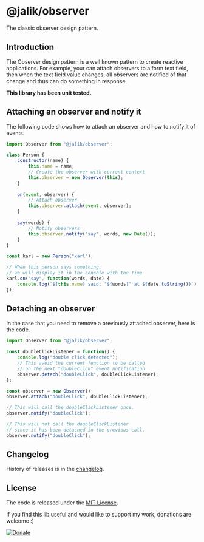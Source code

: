 # @jalik/observer

The classic observer design pattern.

## Introduction

The Observer design pattern is a well known pattern to create reactive applications.
For example, your can attach observers to a form text field, then when the text field value changes, all observers are notified of that change and thus can do something in response. 

**This library has been unit tested.**

## Attaching an observer and notify it

The following code shows how to attach an observer and how to notify it of events.

```js
import Observer from "@jalik/observer";

class Person {
    constructor(name) {
        this.name = name;
        // Create the observer with current context
        this.observer = new Observer(this);
    }
    
    on(event, observer) {
        // Attach observer
        this.observer.attach(event, observer);
    }
    
    say(words) {
        // Notify observers
        this.observer.notify("say", words, new Date());
    }
}

const karl = new Person("karl");

// When this person says something,
// we will display it in the console with the time
karl.on("say", function(words, date) {
    console.log(`${this.name} said: "${words}" at ${date.toString()}`);
});
```

## Detaching an observer

In the case that you need to remove a previously attached observer, here is the code.

```js
import Observer from "@jalik/observer";

const doubleClickListener = function() {
    console.log("double click detected");
    // This avoid the current function to be called
    // on the next "doubleClick" event notification.
    observer.detach("doubleClick", doubleClickListener);
};

const observer = new Observer();
observer.attach("doubleClick", doubleClickListener);

// This will call the doubleClickListener once.
observer.notify("doubleClick");

// This will not call the doubleClickListener
// since it has been detached in the previous call.
observer.notify("doubleClick");
```

## Changelog

History of releases is in the [changelog](./CHANGELOG.md).

## License

The code is released under the [MIT License](http://www.opensource.org/licenses/MIT).

If you find this lib useful and would like to support my work, donations are welcome :)

[![Donate](https://img.shields.io/badge/Donate-PayPal-green.svg)](https://www.paypal.com/cgi-bin/webscr?cmd=_s-xclick&hosted_button_id=SS78MUMW8AH4N)
